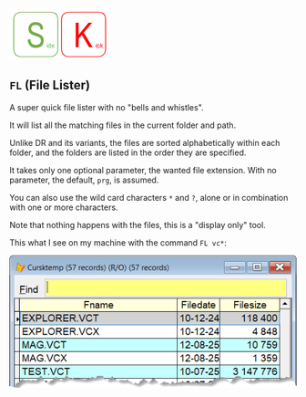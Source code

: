[![Sidekick](Images/SKLogo.png)](../README.md)

## `FL` (File Lister)

A super quick file lister with no "bells and whistles".  

It will list all the matching files in the current folder and path.  

Unlike DR and its variants, the files are sorted alphabetically within each folder, and the folders are listed in the order they are specified.  

It takes only one optional parameter, the wanted file extension. With no parameter, the default, `prg`, is assumed.  

You can also use the wild card characters `*` and `?`, alone or in combination with one or more characters. 

Note that nothing happens with the files, this is a "display only" tool.

This what I see on my machine with the command `FL vc*`:


![skfl](./Images/skfl.png)






